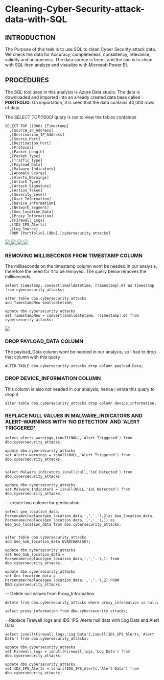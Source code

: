 # Cleaning-Cyber-Security-attack-data-with-SQL

## INTRODUCTION
The Purpose of this task is to use SQL to clean Cyber Security attack data. We check the data for Accuracy, completeness, consistency, relevance, validity and uniqueness.
The data source is from [](https://www.kaggle.com/), and the aim is to clean with SQL then analyze and visualize with Microsoft Power BI.

## PROCEDURES
The SQL tool used in this analysis is Azure Data studio. The data is downloaded and imported into an already created data base called **PORTFOLIO**. On importation, it is seen that the data contains 40,000 rows of data.

The *SELECT TOP(1000)* query is ran to view the tables contained

    SELECT TOP (1000) [Timestamp]
      ,[Source_IP_Address]
      ,[Destination_IP_Address]
      ,[Source_Port]
      ,[Destination_Port]
      ,[Protocol]
      ,[Packet_Length]
      ,[Packet_Type]
      ,[Traffic_Type]
      ,[Payload_Data]
      ,[Malware_Indicators]
      ,[Anomaly_Scores]
      ,[Alerts_Warnings]
      ,[Attack_Type]
      ,[Attack_Signature]
      ,[Action_Taken]
      ,[Severity_Level]
      ,[User_Information]
      ,[Device_Information]
      ,[Network_Segment]
      ,[Geo_location_Data]
      ,[Proxy_Information]
      ,[Firewall_Logs]
      ,[IDS_IPS_Alerts]
      ,[Log_Source]
      FROM [Portfolio].[dbo].[cybersecurity_attacks]

![](1.0.png),![](1.1.png),![](1.2.png),![](1.3.png)

### REMOVING MILLISECONDS FROM TIMESTAMP COLUMN

The milliseconds on the timestamp column wont be needed in our analysis, therefore the need for it to be removed. The query below removes the milliseconds.

    select timestamp, convert(smalldatetime, [timestamp],0) as Timestamp from cybersecurity_attacks;

    alter table dbo.cybersecurity_attacks
    add TimestampNew smalldatetime;

    update dbo.cybersecurity_attacks 
    set TimestampNew = convert(smalldatetime, [timestamp],0) from cybersecurity_attacks;

![](2.0.png)

### DROP PAYLOAD_DATA COLUMN

The payload_Data column wont be needed in our analysis, so i had to drop that column with this query

    ALTER TABLE dbo.cybersecurity_attacks drop column payload_Data;

### DROP DEVICE_INFORMATION COLUMN

This column is also not needed in our analysis, hence i wrote this query to drop it

    alter table dbo.cybersecurity_attacks drop column device_information;

### REPLACE NULL VALUES IN MALWARE_INDICATORS AND ALERT-WARNINGS WITH 'NO DETECTION' AND 'ALERT TRIGGERED'

    select alerts_warnings,isnull(NULL,'Alert Triggered') from dbo.cybersecurity_attacks;

    update dbo.cybersecurity_attacks
    set Alerts_warnings = isnull(NULL,'Alert Triggered') from dbo.cybersecurity_attacks;


    select Malware_indicators,isnull(null,'IoC Detected') from dbo.cybersecurity_attacks

    update dbo.cybersecurity_attacks
    set Malware_Indicators = isnull(NULL,'IoC Detected') from dbo.cybersecurity_attacks;

-- create two column for geolocation

    select geo_location_data, Parsename(replace(geo_location_data,',','.'),2)as Geo_location_data,
    Parsename(replace(geo_location_data,',','.'),1) as Geo_Sub_location_data from dbo.cybersecurity_attacks;


    alter table dbo.cybersecurity_attacks
    add Geo_Sub_location_data NVARCHAR(50);

    update dbo.cybersecurity_attacks
    set Geo_Sub_location_data = Parsename(replace(geo_location_data,',','.'),1) from dbo.cybersecurity_attacks;

    update dbo.cybersecurity_attacks
    set Geo_location_data = Parsename(replace(geo_location_data,',','.'),2) FROM DBO.cybersecurity_attacks;

-- Delete null values from Proxy_Information

    delete from dbo.cybersecurity_attacks where proxy_information is null;

    select proxy_information from dbo.cybersecurity_attacks;

--Replace Firewall_logs and IDS_IPS_Alerts null data with Log Data and Alert Data

    select isnull(Firewall_logs,'Log Data'),isnull(IDS_IPS_Alerts,'Alert Data') from dbo.cybersecurity_attacks;

    update dbo.cybersecurity_attacks
    set Firewall_logs = isnull(Firewall_logs,'Log Data') from dbo.cybersecurity_attacks;

    update dbo.cybersecurity_attacks
    set IDS_IPS_Alerts = isnull(IDS_IPS_Alerts,'Alert Data') from dbo.cybersecurity_attacks;







